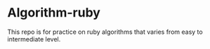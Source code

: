 # Algorithm-ruby
This repo is for practice on ruby algorithms that varies from easy to intermediate level. 
